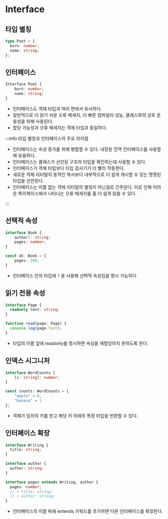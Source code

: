 # Interface

## 타입 별칭

```typescript
type Poet = {
  born: number;
  name: string;
};
```

## 인터페이스

```typescript
Interface Poet {
    born: number;
    name: string;
}
```

- 인터페이스도 객체 타입과 여러 면에서 유사하다.
- 일반적으로 더 읽기 쉬운 오류 메세지, 더 빠른 컴파일러 성능, 클래스와의 상호 운용성을 위해 사용된다.
- 할당 가능성과 오류 메세지는 객체 타입과 동일하다.

:::info 타입 별칭과 인터페이스의 주요 차이점

- 인터페이스는 속성 증가를 위해 병합할 수 있다. 내장된 전역 인터페이스를 사용할 때 유용하다.
- 인터페이스는 클래스가 선언된 구조의 타입을 확인하는데 사용할 수 있다.
- 인터페이스가 객체 타입보다 타입 검사기가 더 빨리 작동한다.
- 새로운 객체 리터럴의 동적인 복사보다 내부적으로 더 쉽게 캐시할 수 있는 명명된 타입을 선언한다.
- 인터페이스는 이름 없는 객체 리터럴의 별칭이 아닌걸로 간주된다.
  이로 인해 어려운 특이케이스에서 나타나는 오류 메세지를 좀 더 쉽게 읽을 수 있다.

:::

## 선택적 속성

```typescript
interface Book {
    author?: string;
    pages: number;
}

const ok: Book = {
    pages: 100;
}
```

- 인터페이스 안의 타입에 `?` 을 사용해 선택적 속성임을 명시 가능하다.

## 읽기 전용 속성

```typescript
interface Page {
  readonly text: string;
}

function read(page: Page) {
  console.log(page.text);
}
```

- 타입의 이름 앞에 readonly를 명시하면 속성을 재할당하지 못하도록 한다.

## 인덱스 시그니처

```typescript
interface WordCounts {
    [i: string]: number;
}

const counts: WordCounts = {
    "apple" = 0,
    "banana" = 1
};
```

- 객체가 임의의 키를 받고 해당 키 아래의 특정 타입을 반환할 수 있다.

## 인터페이스 확장

```typescript
interface Writing {
  title: string;
}

interface author {
  author: string;
}

interface pages extends Writing, author {
  pages: number;
  // + title: string;
  // + author: string;
}
```

- 인터페이스의 이름 뒤에 extends 키워드를 추가하면 다른 인터페이스를 확장한다.
